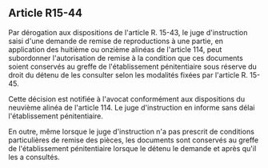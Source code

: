 Article R15-44
----
Par dérogation aux dispositions de l'article R. 15-43, le juge d'instruction
saisi d'une demande de remise de reproductions à une partie, en application des
huitième ou onzième alinéas de l'article 114, peut subordonner l'autorisation de
remise à la condition que ces documents soient conservés au greffe de
l'établissement pénitentiaire sous réserve du droit du détenu de les consulter
selon les modalités fixées par l'article R. 15-45.

Cette décision est notifiée à l'avocat conformément aux dispositions du neuvième
alinéa de l'article 114. Le juge d'instruction en informe sans délai
l'établissement pénitentiaire.

En outre, même lorsque le juge d'instruction n'a pas prescrit de conditions
particulières de remise des pièces, les documents sont conservés au greffe de
l'établissement pénitentiaire lorsque le détenu le demande et après qu'il les a
consultés.
